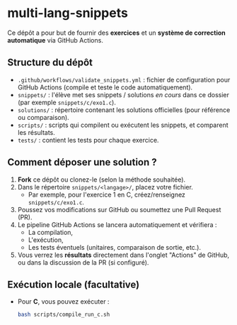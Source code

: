 # multi-lang-snippets

Ce dépôt a pour but de fournir des **exercices** et un **système de correction automatique** via GitHub Actions.

## Structure du dépôt

- `.github/workflows/validate_snippets.yml` : fichier de configuration pour GitHub Actions (compile et teste le code automatiquement).
- `snippets/` : l'élève met ses snippets / solutions *en cours* dans ce dossier (par exemple `snippets/c/exo1.c`).
- `solutions/` : répertoire contenant les solutions officielles (pour référence ou comparaison).
- `scripts/` : scripts qui compilent ou exécutent les snippets, et comparent les résultats.
- `tests/` : contient les tests pour chaque exercice.

## Comment déposer une solution ?

1. **Fork** ce dépôt ou clonez-le (selon la méthode souhaitée).
2. Dans le répertoire `snippets/<langage>/`, placez votre fichier. 
   - Par exemple, pour l'exercice 1 en C, créez/renseignez `snippets/c/exo1.c`.
3. Poussez vos modifications sur GitHub ou soumettez une Pull Request (PR).
4. Le pipeline GitHub Actions se lancera automatiquement et vérifiera :
   - La compilation,
   - L'exécution,
   - Les tests éventuels (unitaires, comparaison de sortie, etc.).
5. Vous verrez les **résultats** directement dans l'onglet "Actions" de GitHub, ou dans la discussion de la PR (si configuré).

## Exécution locale (facultative)

- Pour **C**, vous pouvez exécuter :  
  ```bash
  bash scripts/compile_run_c.sh
